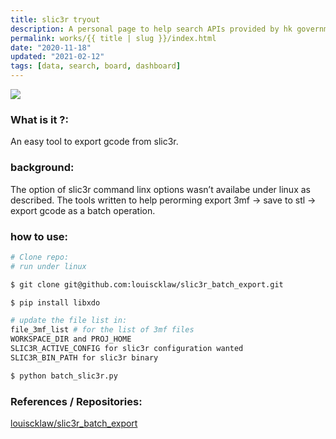 ```yaml
---
title: slic3r tryout
description: A personal page to help search APIs provided by hk government. Also trying using gatsby.
permalink: works/{{ title | slug }}/index.html
date: "2020-11-18"
updated: "2021-02-12"
tags: [data, search, board, dashboard]
---
```


![](/images/works/slic3r-tryout.avif)


### What is it ?:

An easy tool to export gcode from slic3r.

### background:

The option of slic3r command linx options wasn’t availabe under linux as described. The tools written to help perorming export 3mf -> save to stl -> export gcode as a batch operation.

### how to use:

```bash
# Clone repo:
# run under linux

$ git clone git@github.com:louiscklaw/slic3r_batch_export.git

$ pip install libxdo

# update the file list in:
file_3mf_list # for the list of 3mf files
WORKSPACE_DIR and PROJ_HOME
SLIC3R_ACTIVE_CONFIG for slic3r configuration wanted
SLIC3R_BIN_PATH for slic3r binary

$ python batch_slic3r.py
```

### References / Repositories:

<a href="louiscklaw/slic3r_batch_export">louiscklaw/slic3r_batch_export</a>